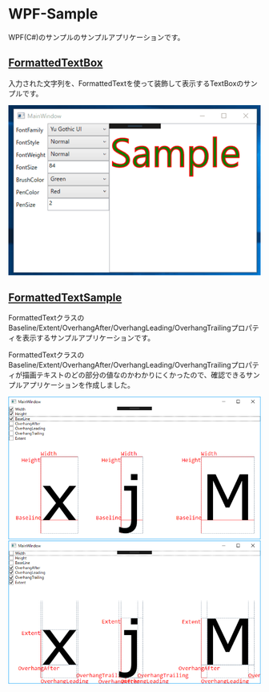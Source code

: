# WPF-Sample

WPF(C#)のサンプルのサンプルアプリケーションです。

## [FormattedTextBox](FormattedTextBox/)

入力された文字列を、FormattedTextを使って装飾して表示するTextBoxのサンプルです。

![](FormattedTextBox/FormattedTextBox.gif)

## [FormattedTextSample](FormattedTextSample/)

FormattedTextクラスのBaseline/Extent/OverhangAfter/OverhangLeading/OverhangTrailingプロパティを表示するサンプルアプリケーションです。

FormattedTextクラスのBaseline/Extent/OverhangAfter/OverhangLeading/OverhangTrailingプロパティが描画テキストのどの部分の値なのかわかりにくかったので、確認できるサンプルアプリケーションを作成しました。

![](FormattedTextSample/image/FormattedText01.png)
![](FormattedTextSample/image/FormattedText02.png)
